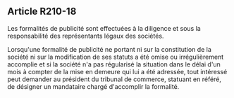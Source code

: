 Article R210-18
----
Les formalités de publicité sont effectuées à la diligence et sous la
responsabilité des représentants légaux des sociétés.

Lorsqu'une formalité de publicité ne portant ni sur la constitution de la
société ni sur la modification de ses statuts a été omise ou irrégulièrement
accomplie et si la société n'a pas régularisé la situation dans le délai d'un
mois à compter de la mise en demeure qui lui a été adressée, tout intéressé peut
demander au président du tribunal de commerce, statuant en référé, de désigner
un mandataire chargé d'accomplir la formalité.
